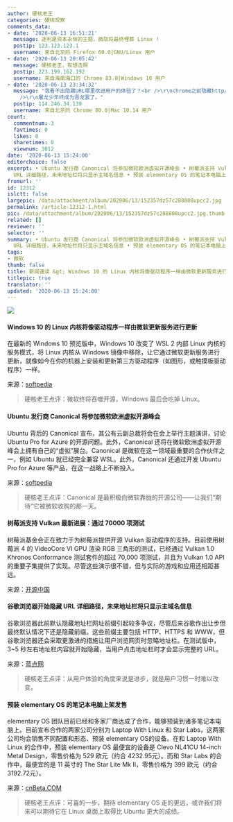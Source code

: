 ```yaml
---
author: 硬核老王
categories: 硬核观察
comments_data:
- date: '2020-06-13 16:51:21'
  message: 逐利是资本永恒的主题，微软将最终埋葬 Linux !
  postip: 123.123.123.1
  username: 来自北京的 Firefox 60.0|GNU/Linux 用户
- date: '2020-06-13 20:05:42'
  message: 硬核老王，有想法啊
  postip: 223.199.162.192
  username: 来自海南海口的 Chrome 83.0|Windows 10 用户
- date: '2020-06-13 23:34:32'
  message: "我看不出隐藏URL哪里改进用户的体验了？<br />\r\nchrome之前隐藏http/https，后来又隐藏www，现在又隐藏url，下一步隐藏什么？<br
    />\r\n屠龙少年终成为恶龙罢了。"
  postip: 114.246.34.139
  username: 来自北京的 Chrome 80.0|Mac 10.14 用户
count:
  commentnum: 3
  favtimes: 0
  likes: 0
  sharetimes: 0
  viewnum: 3012
date: '2020-06-13 15:24:00'
editorchoice: false
excerpt: • Ubuntu 发行商 Canonical 将参加微软欧洲虚拟开源峰会 • 树莓派支持 Vulkan 最新进展：通过 70000 项测试 • 谷歌浏览器开始隐藏
  URL 详细路径，未来地址栏将只显示主域名信息 • 预装 elementary OS 的笔记本电脑上架发售
fromurl: ''
id: 12312
islctt: false
largepic: /data/attachment/album/202006/13/152357dz57c288808upcc2.jpg
permalink: /article-12312-1.html
pic: /data/attachment/album/202006/13/152357dz57c288808upcc2.jpg.thumb.jpg
related: []
reviewer: ''
selector: ''
summary: • Ubuntu 发行商 Canonical 将参加微软欧洲虚拟开源峰会 • 树莓派支持 Vulkan 最新进展：通过 70000 项测试 • 谷歌浏览器开始隐藏
  URL 详细路径，未来地址栏将只显示主域名信息 • 预装 elementary OS 的笔记本电脑上架发售
tags:
- 微软
thumb: false
title: 新闻速读 &gt; Windows 10 的 Linux 内核将像驱动程序一样由微软更新服务进行更新
titlepic: true
translator: ''
updated: '2020-06-13 15:24:00'
---
```


![](/data/attachment/album/202006/13/152357dz57c288808upcc2.jpg)


#### Windows 10 的 Linux 内核将像驱动程序一样由微软更新服务进行更新


在最新的 Windows 10 预览版中，Windows 10 改变了 WSL 2 内部 Linux 内核的服务模式，将 Linux 内核从 Windows 镜像中移除，让它通过微软更新服务进行更新，就像如今在你的机器上安装和更新第三方驱动程序（如图形，或触摸板驱动程序）一样。


来源：[softpedia](https://news.softpedia.com/news/microsoft-announces-linux-changes-in-the-latest-windows-10-preview-build-530227.shtml)



> 
> 硬核老王点评：微软终将吞噬开源，Windows 最后会吃掉 Linux。
> 
> 
> 


#### Ubuntu 发行商 Canonical 将参加微软欧洲虚拟开源峰会


Ubuntu 背后的 Canonical 宣布，其公有云副总裁将会在会上举行主题演讲，讨论 Ubuntu Pro for Azure 的开源问题。此外，Canonical 还将在微软欧洲虚拟开源峰会上拥有自己的“虚拟”展台。Canonical 是微软在这一领域最重要的合作伙伴之一，例如 Ubuntu 就已经完全兼容 WSL。此外，Canonical 还通过开发 Ubuntu Pro for Azure 等产品，在这一战略上不断投入。


来源：[softpedia](https://news.softpedia.com/news/canonical-will-attend-the-microsoft-european-virtual-open-source-summit-530216.shtml)



> 
> 硬核老王点评：Canonical 是最积极向微软靠拢的开源公司——让我们“期待”它被微软收购的那一天。
> 
> 
> 


#### 树莓派支持 Vulkan 最新进展：通过 70000 项测试


树莓派基金会正在致力于为树莓派提供开源 Vulkan 驱动程序的支持。目前使用树莓派 4 的 VideoCore VI GPU 渲染 RGB 三角形的测试，已经通过 Vulkan 1.0 Khronos Conformance 测试套件的超过 70,000 项测试，并且为 Vulkan 1.0 API 的重要子集提供了实现。尽管这些演示很不错，但与实际的游戏和应用还相距甚远。


来源：[开源中国](https://www.oschina.net/news/116401/vulkan-update-now-with-added-source-code)


#### 谷歌浏览器开始隐藏 URL 详细路径，未来地址栏将只显示主域名信息


谷歌浏览器此前默认隐藏地址栏网址前缀引起较多争议，尽管后来谷歌作出让步但最终默认情况下还是隐藏前缀。这些前缀主要包括 HTTP、HTTPS 和 WWW，但谷歌浏览器还会采取更激进的措施让用户浏览网页时忽略地址栏。在测试版中，3~5 秒左右地址栏内容就开始隐藏，当用户点击地址栏时才会显示完整的 URL。


来源：[蓝点网](https://www.cnbeta.com/articles/tech/990483.htm)



> 
> 硬核老王点评：从用户体验的角度来说是进步，就是用户习惯一时难以改变。
> 
> 
> 


#### 预装 elementary OS 的笔记本电脑上架发售


elementary OS 团队目前已经和多家厂商达成了合作，能够预装到诸多笔记本电脑上。目前宣布合作的两家公司分别为 Laptop With Linux 和 Star Labs，这两家公司均会销售不同配置和形态、预装 elementary OS的设备。在和 Laptop With Linux 的合作中，预装 elementary OS 最便宜的设备是 Clevo NL41CU 14-inch Metal Design，零售价格为 529 欧元（约合 4232.95元）。而和 Star Labs 的合作中，最便宜的是 11 英寸的 The Star Lite Mk II，零售价格为 399 欧元（约合 3192.72元）。


来源：[cnBeta.COM](https://www.cnbeta.com/articles/tech/990243.htm)



> 
> 硬核老王点评：可喜的一步，期待 elementary OS 走的更远，或许我们将来可以期待它在 Linux 桌面上取得比 Ubuntu 更大的成绩。
> 
> 
>